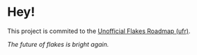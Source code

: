 # Hey!

This project is commited to the [Unofficial Flakes Roadmap (ufr)](https://demo.hedgedoc.org/s/_W6Ve03GK#).


_The future of flakes is bright again._


